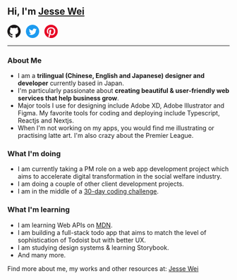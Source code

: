 ## Hi, I'm [Jesse Wei](https://jessewei.jp)
[<img src="https://github.com/mrjwei/mrjwei/blob/main/icons/GitHub-Mark-64px.png" width=30>](https://github.com/mrjwei)&nbsp;&nbsp;
[<img src="https://github.com/mrjwei/mrjwei/blob/main/icons/Twitter%20social%20icons%20-%20circle%20-%20blue.png" width=30>](https://twitter.com/jweiit)&nbsp;&nbsp;
[<img src="https://github.com/mrjwei/mrjwei/blob/main/icons/P-Badge-Pushpin-Red-450.png" width=30>](https://www.pinterest.com/mrjwei)  

<hr>  

### About Me
- I am a **trilingual (Chinese, English and Japanese) designer and developer** currently based in Japan.
- I'm particularly passionate about **creating beautiful & user-friendly web services that help business grow**. 
- Major tools I use for designing include Adobe XD, Adobe Illustrator and Figma. My favorite tools for coding and deploying include Typescript, Reactjs and Nextjs.
- When I'm not working on my apps, you would find me illustrating or practising latte art. I'm also crazy about the Premier League.

### What I'm doing
- I am currently taking a PM role on a web app development project which aims to accelerate digital transformation in the social welfare industry.
- I am doing a couple of other client development projects.
- I am in the middle of a [30-day coding challenge](https://challenges.jessewei.jp/).

### What I'm learning
- I am learning Web APIs on [MDN](https://developer.mozilla.org/en-US/docs/Web/API).
- I am building a full-stack todo app that aims to match the level of sophistication of Todoist but with better UX.
- I am studying design systems & learning Storybook.
- And many more.

Find more about me, my works and other resources at:
[Jesse Wei](https://jessewei.jp)
